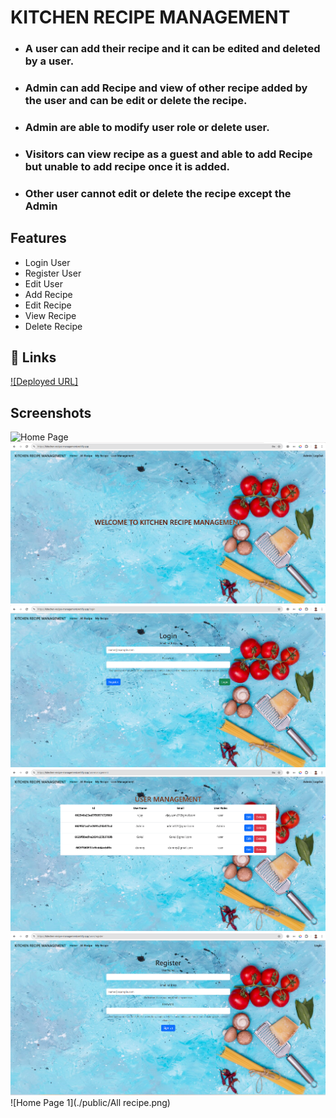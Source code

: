 
# KITCHEN RECIPE MANAGEMENT

- ### A user can add their recipe and it can be edited and deleted by a user.
- ### Admin can add Recipe and view of other recipe added by the user and can be edit or delete the recipe.
- ### Admin are able to modify user role or delete user.
- ### Visitors can view recipe as a guest and able to add Recipe but unable to add recipe once it is added.
- ### Other user cannot edit or delete the recipe except the Admin



## Features

- Login User
- Register User
- Edit User
- Add Recipe
- Edit Recipe
- View Recipe
- Delete Recipe


## 🔗 Links
[![Deployed URL]](https://kitechen-recipe-management.netlify.app/)



## Screenshots

![Home Page](./public/HomePage.png)
![Home Page 1](./public/HomePage1.png)
![Home Page 1](./public/LoginPage.png)
![Home Page 1](./public/UserManagement.png)
![Home Page 1](./public/registerpage.png)
![Home Page 1](./public/All recipe.png)
